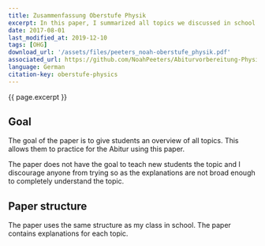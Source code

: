 ```yaml
---
title: Zusammenfassung Oberstufe Physik
excerpt: In this paper, I summarized all topics we discussed in school in physics.
date: 2017-08-01
last_modified_at: 2019-12-10
tags: [OHG]
download_url: '/assets/files/peeters_noah-oberstufe_physik.pdf'
associated_url: https://github.com/NoahPeeters/Abiturvorbereitung-Physik
language: German
citation-key: oberstufe-physics
---
```


{{ page.excerpt }}

## Goal

The goal of the paper is to give students an overview of all topics. This allows them to practice for the Abitur using this paper.

The paper does not have the goal to teach new students the topic and I discourage anyone from trying so as the explanations are not broad enough to completely understand the topic.

## Paper structure

The paper uses the same structure as my class in school. The paper contains explanations for each topic.
